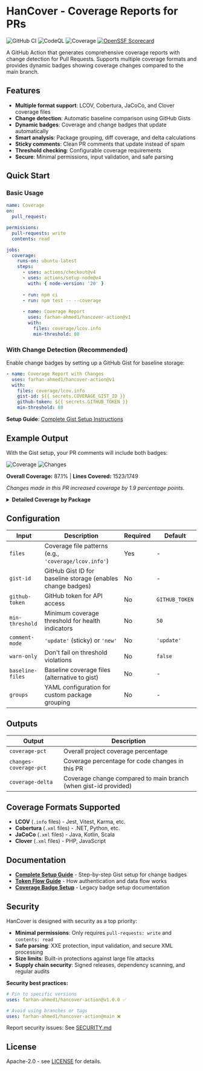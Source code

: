 # HanCover - Coverage Reports for PRs

![GitHub CI](https://github.com/farhan-ahmed1/hancover-action/actions/workflows/ci.yml/badge.svg)
![CodeQL](https://github.com/farhan-ahmed1/hancover-action/actions/workflows/codeql.yml/badge.svg)
![Coverage](https://img.shields.io/endpoint?url=https://gist.githubusercontent.com/farhan-ahmed1/96e4dc85e2b5c6a2e7f7cdcdc576eb6c/raw/coverage-badge.json)
[![OpenSSF Scorecard](https://api.scorecard.dev/projects/github.com/farhan-ahmed1/hancover-action/badge)](https://scorecard.dev/viewer/?uri=github.com/farhan-ahmed1/hancover-action)

A GitHub Action that generates comprehensive coverage reports with change detection for Pull Requests. Supports multiple coverage formats and provides dynamic badges showing coverage changes compared to the main branch.

## Features

- **Multiple format support**: LCOV, Cobertura, JaCoCo, and Clover coverage files
- **Change detection**: Automatic baseline comparison using GitHub Gists
- **Dynamic badges**: Coverage and change badges that update automatically
- **Smart analysis**: Package grouping, diff coverage, and delta calculations  
- **Sticky comments**: Clean PR comments that update instead of spam
- **Threshold checking**: Configurable coverage requirements
- **Secure**: Minimal permissions, input validation, and safe parsing

## Quick Start

### Basic Usage

```yaml
name: Coverage
on:
  pull_request:

permissions:
  pull-requests: write
  contents: read

jobs:
  coverage:
    runs-on: ubuntu-latest
    steps:
      - uses: actions/checkout@v4
      - uses: actions/setup-node@v4
        with: { node-version: '20' }
      
      - run: npm ci
      - run: npm test -- --coverage
      
      - name: Coverage Report
        uses: farhan-ahmed1/hancover-action@v1
        with:
          files: coverage/lcov.info
          min-threshold: 80
```

### With Change Detection (Recommended)

Enable change badges by setting up a GitHub Gist for baseline storage:

```yaml
- name: Coverage Report with Changes
  uses: farhan-ahmed1/hancover-action@v1
  with:
    files: coverage/lcov.info
    gist-id: ${{ secrets.COVERAGE_GIST_ID }}
    github-token: ${{ secrets.GITHUB_TOKEN }}
    min-threshold: 80
```

**Setup Guide**: [Complete Gist Setup Instructions](./docs/COMPLETE-SETUP.md)

## Example Output

With the Gist setup, your PR comments will include both badges:

![Coverage](https://img.shields.io/badge/coverage-87.1%25-green) ![Changes](https://img.shields.io/badge/changes-+1.9%25-brightgreen)

**Overall Coverage:** 87.1% | **Lines Covered:** 1523/1749  

_Changes made in this PR increased coverage by 1.9 percentage points._

<details>
<summary><b>Detailed Coverage by Package</b></summary>

| Package | Statements | Branches | Functions | Health |
|---------|------------|----------|-----------|--------|
| src/core | 95.2% (120/126) | 88.9% (24/27) | 100.0% (8/8) | ✅ |
| src/utils | 78.3% (47/60) | 66.7% (4/6) | 85.7% (6/7) | ✅ |
| **Summary** | **87.1% (167/192)** | **84.8% (28/33)** | **93.3% (14/15)** | **✅** |

</details>

## Configuration

| Input | Description | Required | Default |
|-------|-------------|----------|---------|
| `files` | Coverage file patterns (e.g., `'coverage/lcov.info'`) | Yes | - |
| `gist-id` | GitHub Gist ID for baseline storage (enables change badges) | No | - |
| `github-token` | GitHub token for API access | No | `GITHUB_TOKEN` |
| `min-threshold` | Minimum coverage threshold for health indicators | No | `50` |
| `comment-mode` | `'update'` (sticky) or `'new'` | No | `'update'` |
| `warn-only` | Don't fail on threshold violations | No | `false` |
| `baseline-files` | Baseline coverage files (alternative to gist) | No | - |
| `groups` | YAML configuration for custom package grouping | No | - |

## Outputs

| Output | Description |
|--------|-------------|
| `coverage-pct` | Overall project coverage percentage |
| `changes-coverage-pct` | Coverage percentage for code changes in this PR |
| `coverage-delta` | Coverage change compared to main branch (when gist-id provided) |

## Coverage Formats Supported

- **LCOV** (`.info` files) - Jest, Vitest, Karma, etc.
- **Cobertura** (`.xml` files) - .NET, Python, etc.  
- **JaCoCo** (`.xml` files) - Java, Kotlin, Scala
- **Clover** (`.xml` files) - PHP, JavaScript

## Documentation

- **[Complete Setup Guide](./docs/COMPLETE-SETUP.md)** - Step-by-step Gist setup for change badges
- **[Token Flow Guide](./docs/TOKEN-FLOW.md)** - How authentication and data flow works
- **[Coverage Badge Setup](./docs/COVERAGE-BADGE.md)** - Legacy badge setup documentation

## Security

HanCover is designed with security as a top priority:

- **Minimal permissions**: Only requires `pull-requests: write` and `contents: read`
- **Safe parsing**: XXE protection, input validation, and secure XML processing
- **Size limits**: Built-in protections against large file attacks
- **Supply chain security**: Signed releases, dependency scanning, and regular audits

**Security best practices:**
```yaml
# Pin to specific versions
uses: farhan-ahmed1/hancover-action@v1.0.0 ✅ 

# Avoid using branches or tags
uses: farhan-ahmed1/hancover-action@main ❌
```

Report security issues: See [SECURITY.md](SECURITY.md)

## License

Apache-2.0 - see [LICENSE](LICENSE) for details.
